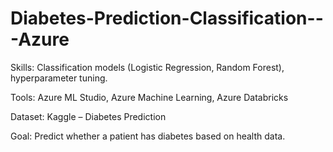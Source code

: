 # Diabetes-Prediction-Classification---Azure
Skills: Classification models (Logistic Regression, Random Forest), hyperparameter tuning.

Tools: Azure ML Studio, Azure Machine Learning, Azure Databricks

Dataset: Kaggle – Diabetes Prediction

Goal: Predict whether a patient has diabetes based on health data.

